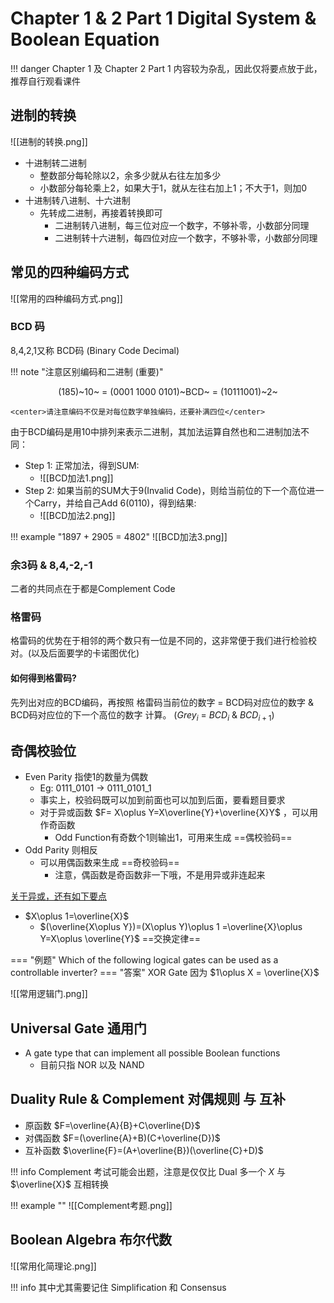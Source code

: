 # Chapter 1 & 2 Part 1 Digital System & Boolean Equation

!!! danger
	Chapter 1 及 Chapter 2 Part 1 内容较为杂乱，因此仅将要点放于此，推荐自行观看课件

## 进制的转换
![[进制的转换.png]]

- 十进制转二进制
	- 整数部分每轮除以2，余多少就从右往左加多少
	- 小数部分每轮乘上2，如果大于1，就从左往右加上1；不大于1，则加0
- 十进制转八进制、十六进制
	- 先转成二进制，再接着转换即可
		- 二进制转八进制，每三位对应一个数字，不够补零，小数部分同理
		- 二进制转十六进制，每四位对应一个数字，不够补零，小数部分同理


## 常见的四种编码方式
![[常用的四种编码方式.png]]

### BCD 码
8,4,2,1又称 BCD码 (Binary Code Decimal)

!!! note "注意区别编码和二进制 (重要)"
	<center>(185)~10~ = (0001 1000 0101)~BCD~ = (10111001)~2~</center>
	
	<center>请注意编码不仅是对每位数字单独编码，还要补满四位</center>
由于BCD编码是用10中排列来表示二进制，其加法运算自然也和二进制加法不同：

- Step 1: 正常加法，得到SUM:
	- ![[BCD加法1.png]]
- Step 2: 如果当前的SUM大于9(Invalid Code)，则给当前位的下一个高位进一个Carry，并给自己Add 6(0110)，得到结果:
	- ![[BCD加法2.png]]

!!! example "1897 + 2905 = 4802"
	![[BCD加法3.png]]

### 余3码 & 8,4,-2,-1
二者的共同点在于都是Complement Code

### 格雷码
格雷码的优势在于相邻的两个数只有一位是不同的，这非常便于我们进行检验校对。(以及后面要学的卡诺图优化)

#### 如何得到格雷码?

先列出对应的BCD编码，再按照 格雷码当前位的数字 = BCD码对应位的数字 & BCD码对应位的下一个高位的数字 计算。 ($Grey_i\ =\ BCD_i\  \&\  BCD_{i+1}$)

## 奇偶校验位

- Even Parity 指使1的数量为偶数
	- Eg: 0111_0101 -> 0111_0101_1
	- 事实上，校验码既可以加到前面也可以加到后面，要看题目要求
	- 对于异或函数 $F= X\oplus Y=X\overline{Y}+\overline{X}Y$ ，可以用作奇函数
		- Odd Function有奇数个1则输出1，可用来生成 ==偶校验码== 
- Odd Parity 则相反
	- 可以用偶函数来生成 ==奇校验码==
		- 注意，偶函数是奇函数非一下哦，不是用异或非连起来

[关于异或，还有如下要点](#)

-  $X\oplus 1=\overline{X}$
	- $(\overline{X\oplus Y})=(X\oplus Y)\oplus 1 =\overline{X}\oplus Y=X\oplus \overline{Y}$  ==交换定律==

=== "例题"
	Which of the following logical gates can be used as a controllable inverter?
=== "答案"
	XOR Gate 因为 $1\oplus X = \overline{X}$


![[常用逻辑门.png]]

## Universal Gate 通用门

- A gate type that can implement all possible Boolean functions
	- 目前只指 NOR 以及 NAND


## Duality Rule & Complement 对偶规则 与 互补

- 原函数 $F=\overline{A}{B}+C\overline{D}$
- 对偶函数 $F=(\overline{A}+B)(C+\overline{D})$
- 互补函数 $\overline{F}=(A+\overline{B})(\overline{C}+D)$

!!! info
	Complement 考试可能会出题，注意是仅仅比 Dual 多一个 $X$ 与 $\overline{X}$ 互相转换

!!! example ""
	![[Complement考题.png]]

## Boolean Algebra 布尔代数
![[常用化简理论.png]]

!!! info
	其中尤其需要记住 Simplification 和 Consensus



